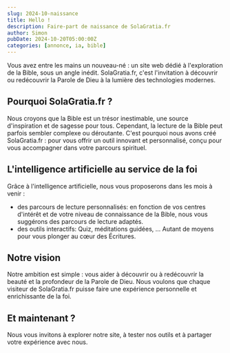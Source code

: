 ```yaml
---
slug: 2024-10-naissance
title: Hello !
description: Faire-part de naissance de SolaGratia.fr
author: Simon
pubDate: 2024-10-20T05:00:00Z
categories: [annonce, ia, bible]
---
```


Vous avez entre les mains un nouveau-né : un site web dédié à l'exploration de la Bible, sous un angle inédit. SolaGratia.fr, 
c'est l'invitation à découvrir ou redécouvrir la Parole de Dieu à la lumière des technologies modernes.

## Pourquoi SolaGratia.fr ?

Nous croyons que la Bible est un trésor inestimable, une source d'inspiration et de sagesse pour tous. 
Cependant, la lecture de la Bible peut parfois sembler complexe ou déroutante. C'est pourquoi nous avons créé
SolaGratia.fr : pour vous offrir un outil innovant et personnalisé, conçu pour vous accompagner dans votre parcours spirituel.

## L'intelligence artificielle au service de la foi

Grâce à l'intelligence artificielle, nous vous proposerons dans les mois à venir :
- des parcours de lecture personnalisés: en fonction de vos centres d'intérêt et de votre niveau de connaissance de la Bible, nous vous suggérons des parcours de lecture adaptés.
- des outils interactifs: Quiz, méditations guidées, ... Autant de moyens pour vous plonger au cœur des Écritures.

## Notre vision

Notre ambition est simple : vous aider à découvrir ou à redécouvrir la beauté et la profondeur de la Parole de Dieu. Nous voulons que chaque visiteur de SolaGratia.fr puisse faire une expérience personnelle et enrichissante de la foi.

## Et maintenant ?

Nous vous invitons à explorer notre site, à tester nos outils et à partager votre expérience avec nous.
